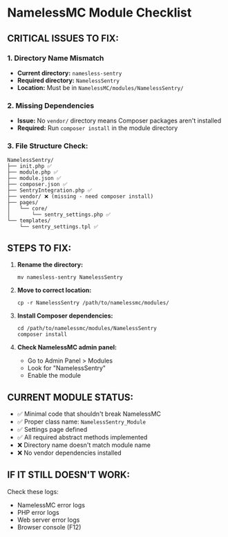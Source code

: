 # NamelessMC Module Checklist

## CRITICAL ISSUES TO FIX:

### 1. **Directory Name Mismatch**
- **Current directory:** `namesless-sentry` 
- **Required directory:** `NamelessSentry`
- **Location:** Must be in `NamelessMC/modules/NamelessSentry/`

### 2. **Missing Dependencies**
- **Issue:** No `vendor/` directory means Composer packages aren't installed
- **Required:** Run `composer install` in the module directory

### 3. **File Structure Check:**
```
NamelessSentry/
├── init.php ✅
├── module.php ✅  
├── module.json ✅
├── composer.json ✅
├── SentryIntegration.php ✅
├── vendor/ ❌ (missing - need composer install)
├── pages/
│   └── core/
│       └── sentry_settings.php ✅
└── templates/
    └── sentry_settings.tpl ✅
```

## STEPS TO FIX:

1. **Rename the directory:**
   ```
   mv namesless-sentry NamelessSentry
   ```

2. **Move to correct location:**
   ```
   cp -r NamelessSentry /path/to/namelessmc/modules/
   ```

3. **Install Composer dependencies:**
   ```
   cd /path/to/namelessmc/modules/NamelessSentry
   composer install
   ```

4. **Check NamelessMC admin panel:**
   - Go to Admin Panel > Modules
   - Look for "NamelessSentry" 
   - Enable the module

## CURRENT MODULE STATUS:
- ✅ Minimal code that shouldn't break NamelessMC
- ✅ Proper class name: `NamelessSentry_Module`
- ✅ Settings page defined
- ✅ All required abstract methods implemented
- ❌ Directory name doesn't match module name
- ❌ No vendor dependencies installed

## IF IT STILL DOESN'T WORK:
Check these logs:
- NamelessMC error logs
- PHP error logs  
- Web server error logs
- Browser console (F12)
